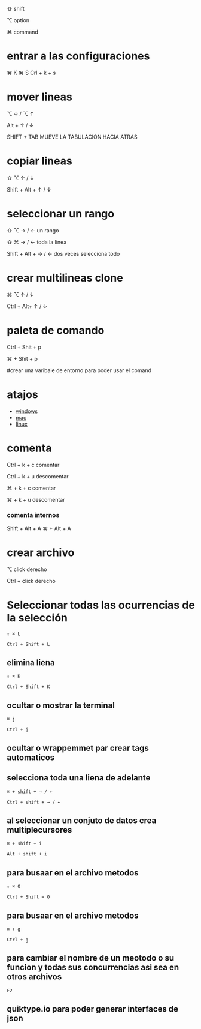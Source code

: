 ⇧ shift

⌥ option

⌘ command

# entrar a las configuraciones
⌘ K ⌘ S 
Crl + k + s

# mover lineas
⌥ ↓ / ⌥ ↑

Alt + ↑ / ↓

SHIFT + TAB MUEVE LA TABULACION HACIA ATRAS   

# copiar lineas 
⇧ ⌥ ↑ / ↓

Shift + Alt + ↑ / ↓

# seleccionar un rango 
⇧ ⌥ → / ← un rango

⇧ ⌘ → / ← toda la linea

Shift + Alt + → / ← dos veces selecciona todo

# crear multilineas clone


⌘ ⌥ ↑ / ↓

Ctrl + Alt+ ↑ / ↓

# paleta de comando

Ctrl + Shit + p

⌘ + Shit + p

#crear una varibale de entorno para poder usar el comand

# atajos
* [windows](https://code.visualstudio.com/shortcuts/keyboard-shortcuts-windows.pdf)
* [mac](https://code.visualstudio.com/shortcuts/keyboard-shortcuts-macos.pdf)
* [linux](https://code.visualstudio.com/shortcuts/keyboard-shortcuts-linux.pdf)

# comenta
Ctrl + k + c comentar

Ctrl + k + u descomentar

⌘ + k + c comentar

⌘ + k + u descomentar

### comenta internos
Shift + Alt + A
⌘ + Alt + A

# crear archivo
⌥ click derecho

Ctrl + click derecho

# Seleccionar todas las ocurrencias de la selección
``
⇧ ⌘ L
``

``
Ctrl + Shift + L
``



## elimina liena
``
⇧ ⌘ K
``

``
Ctrl + Shift + K
``

## ocultar o mostrar la terminal
``
⌘ j
``

``
Ctrl + j
``

## ocultar o wrappemmet par crear tags automaticos


## selecciona toda una liena de adelante
``
⌘ + shift + → / ←
``

``
Ctrl + shift + → / ←
``

## al seleccionar un conjuto de datos crea multiplecursores
``
⌘ + shift + i
``

``
Alt + shift + i
``

## para busaar en el archivo metodos
``
⇧ ⌘ O
``

``
Ctrl + Shift = O
``
## para busaar en el archivo metodos
``
⌘ + g
``

``
Ctrl + g
``
## para cambiar el nombre de un meotodo o su funcion y todas sus concurrencias asi sea en otros archivos
``
F2
``

## quiktype.io para poder generar interfaces de json
